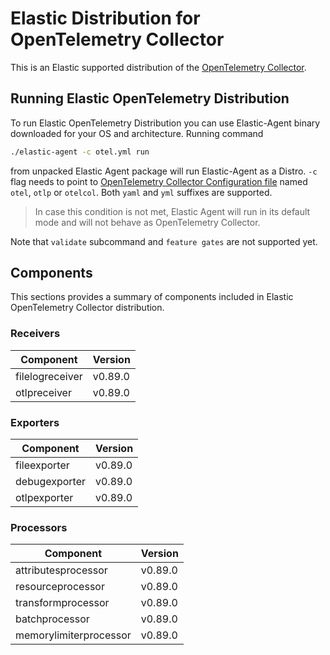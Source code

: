 # Elastic Distribution for OpenTelemetry Collector

This is an Elastic supported distribution of the [OpenTelemetry Collector](https://github.com/open-telemetry/opentelemetry-collector).

## Running Elastic OpenTelemetry Distribution

To run Elastic OpenTelemetry Distribution you can use Elastic-Agent binary downloaded for your OS and architecture. 
Running command 

```bash
./elastic-agent -c otel.yml run
```

from unpacked Elastic Agent package will run Elastic-Agent as a Distro. `-c` flag needs to point to [OpenTelemetry Collector Configuration file](https://opentelemetry.io/docs/collector/configuration/) named `otel`, `otlp` or `otelcol`.
Both `yaml` and `yml` suffixes are supported. 

> In case this condition is not met, Elastic Agent will run in its default mode and will not behave as OpenTelemetry Collector.

Note that `validate` subcommand and `feature gates` are not supported yet.

## Components

This sections provides a summary of components included in Elastic OpenTelemetry Collector distribution.

### Receivers

| Component | Version |
|---|---|
| filelogreceiver | v0.89.0|
| otlpreceiver | v0.89.0|


### Exporters

| Component | Version |
|---|---|
| fileexporter | v0.89.0|
| debugexporter | v0.89.0|
| otlpexporter | v0.89.0|


### Processors

| Component | Version |
|---|---|
| attributesprocessor | v0.89.0|
| resourceprocessor | v0.89.0|
| transformprocessor | v0.89.0|
| batchprocessor | v0.89.0|
| memorylimiterprocessor | v0.89.0|
